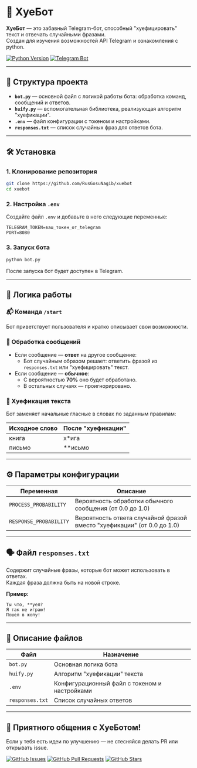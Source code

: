 # 🤖 ХуеБот

**ХуеБот** — это забавный Telegram-бот, способный "хуефицировать" текст и отвечать случайными фразами.  
Создан для изучения возможностей API Telegram и ознакомления с python.

[![Python Version](https://img.shields.io/badge/python-3.8%2B-blue)](https://www.python.org/downloads/)
[![Telegram Bot](https://img.shields.io/badge/bot-Telegram-blue)](https://core.telegram.org/bots)

---

## 📁 Структура проекта

- **`bot.py`** — основной файл с логикой работы бота: обработка команд, сообщений и ответов.
- **`huify.py`** — вспомогательная библиотека, реализующая алгоритм "хуефикации".
- **`.env`** — файл конфигурации с токеном и настройками.
- **`responses.txt`** — список случайных фраз для ответов бота.

---

## 🛠 Установка

### 1. Клонирование репозитория

```bash
git clone https://github.com/RusGosuNagib/xuebot
cd xuebot
```

### 2. Настройка `.env`

Создайте файл `.env` и добавьте в него следующие переменные:

```env
TELEGRAM_TOKEN=ваш_токен_от_telegram
PORT=8080
```

### 3. Запуск бота

```bash
python bot.py
```

После запуска бот будет доступен в Telegram.

---

## 🧠 Логика работы

### 📬 Команда `/start`

Бот приветствует пользователя и кратко описывает свои возможности.

### 📨 Обработка сообщений

- Если сообщение — **ответ** на другое сообщение:
  - Бот случайным образом решает: ответить фразой из `responses.txt` или "хуефицировать" текст.
- Если сообщение — **обычное**:
  - С вероятностью **70%** оно будет обработано.
  - В остальных случаях — проигнорировано.

### 🔁 Хуефикация текста

Бот заменяет начальные гласные в словах по заданным правилам:

| Исходное слово | После "хуефикации" |
|----------------|--------------------|
| книга          | х\*ига             |
| письмо         | \*\*исьмо          |

---

## ⚙️ Параметры конфигурации

| Переменная           | Описание                                                                 |
|----------------------|--------------------------------------------------------------------------|
| `PROCESS_PROBABILITY`| Вероятность обработки обычного сообщения (от 0.0 до 1.0)                 |
| `RESPONSE_PROBABILITY`| Вероятность ответа случайной фразой вместо "хуефикации" (от 0.0 до 1.0) |

---

## 🗣 Файл `responses.txt`

Содержит случайные фразы, которые бот может использовать в ответах.  
Каждая фраза должна быть на новой строке.

**Пример:**

```
Ты что, **уел?
Я так не играю!
Пошел в жопу!
```

---

## 📂 Описание файлов

| Файл             | Назначение                                      |
|------------------|-------------------------------------------------|
| `bot.py`         | Основная логика бота                            |
| `huify.py`       | Алгоритм "хуефикации" текста                    |
| `.env`           | Конфигурационный файл с токеном и настройками   |
| `responses.txt`  | Список случайных ответов                        |

---

## 🎉 Приятного общения с ХуеБотом!

Если у тебя есть идеи по улучшению — не стесняйся делать PR или открывать issue.

[![GitHub Issues](https://img.shields.io/github/issues/RusGosuNagib/xuebot)](https://github.com/RusGosuNagib/xuebot/issues)
[![GitHub Pull Requests](https://img.shields.io/github/issues-pr/RusGosuNagib/xuebot)](https://github.com/RusGosuNagib/xuebot/pulls)
[![GitHub Stars](https://img.shields.io/github/stars/RusGosuNagib/xuebot?style=social)](https://github.com/RusGosuNagib/xuebot/stargazers)
